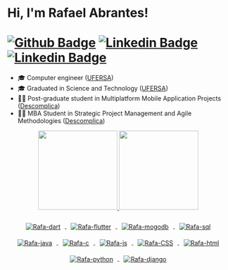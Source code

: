# Hi, I'm Rafael Abrantes! <br> <br> [![Github Badge](https://img.shields.io/badge/GitHub-100000?style=for-the-badge&logo=github&logoColor=white&link=https://github.com/RafaAbranttes)](https://github.com/RafaAbranttes) <ls> [![Linkedin Badge](https://img.shields.io/badge/LinkedIn-0077B5?style=for-the-badge&logo=linkedin&logoColor=white&link=https://www.linkedin.com/in/rafael-a-186b681a1/)](https://www.linkedin.com/in/rafael-a-186b681a1/) <ls> [![Linkedin Badge](https://img.shields.io/badge/GitLab-330F63?style=for-the-badge&logo=gitlab&logoColor=white&link=https://www.linkedin.com/in/rafael-a-186b681a1/)](https://gitlab.com/rafaAbranttes)

- 🎓 Computer engineer ([UFERSA](https://ufersa.edu.br/))  
- 🎓 Graduated in Science and Technology ([UFERSA](https://ufersa.edu.br/))
- 🧑‍🎓 Post-graduate student in Multiplatform Mobile Application Projects ([Descomplica](https://descomplica.com.br/))
- 🧑‍🎓 MBA Student in Strategic Project Management and Agile Methodologies ([Descomplica](https://descomplica.com.br/))

<div align="center">
  <a href="https://github.com/RafaAbranttes">
  <img  height="180em" src="https://github-readme-stats.vercel.app/api?username=rafaAbranttes&show_icons=true&theme=dark&include_all_commits=true&count_private=true"/>
  <ls>
  <img height="180em" src="https://github-readme-stats.vercel.app/api/top-langs/?username=rafaAbranttes&layout=compact&langs_count=7&theme=dark&count_private=false"/>
</div>

<div align="center"><br>
  <img align="center" style="padding: 10px;" alt="Rafa-dart"src="https://img.shields.io/badge/Dart-0175C2?style=for-the-badge&logo=dart&logoColor=white">
  <img align="center"style="padding: 10px;" alt="Rafa-flutter"src="https://img.shields.io/badge/Flutter-02569B?style=for-the-badge&logo=flutter&logoColor=white">
  <img align="center"style="padding: 10px;" alt="Rafa-mogodb"src="https://img.shields.io/badge/MongoDB-4EA94B?style=for-the-badge&logo=mongodb&logoColor=white">
  <img align="center"style="padding: 10px;" alt="Rafa-sql"src="https://img.shields.io/badge/PostgreSQL-316192?style=for-the-badge&logo=postgresql&logoColor=white">
  <img align="center"style="padding: 10px;" alt="Rafa-java"src="https://img.shields.io/badge/Java-ED8B00?style=for-the-badge&logo=java&logoColor=white">
  <img align="center" style="padding: 10px;"alt="Rafa-c"src="https://img.shields.io/badge/C-00599C?style=for-the-badge&logo=c&logoColor=white">
  <img align="center"style="padding: 10px;" alt="Rafa-js" src="https://img.shields.io/badge/JavaScript-F7DF1E?style=for-the-badge&logo=javascript&logoColor=black">
  <img align="center" style="padding: 10px;"alt="Rafa-CSS"  src="https://img.shields.io/badge/CSS3-1572B6?style=for-the-badge&logo=css3&logoColor=white">
  <img align="center"style="padding: 10px;" alt="Rafa-html" src="https://img.shields.io/badge/HTML5-E34F26?style=for-the-badge&logo=html5&logoColor=white">
  <img align="center"style="padding: 10px;" alt="Rafa-python"src="https://img.shields.io/badge/Python-3776AB?style=for-the-badge&logo=python&logoColor=white">
  <img align="center" style="padding: 10px;"alt="Rafa-django"src="https://img.shields.io/badge/Django-092E20?style=for-the-badge&logo=django&logoColor=white">
</div>
